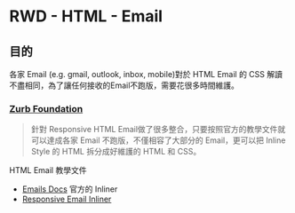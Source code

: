 # RWD - HTML - Email

## 目的
各家 Email (e.g. gmail, outlook, inbox, mobile)對於 HTML Email 的 CSS 解讀不盡相同，為了讓任何接收的Email不跑版，需要花很多時間維護。

### [Zurb Foundation](http://foundation.zurb.com)
>針對 Responsive HTML Email做了很多整合，只要按照官方的教學文件就可以達成各家 Email 不跑版，不僅相容了大部分的 Email，更可以把 Inline Style 的 HTML 拆分成好維護的 HTML 和 CSS。

HTML Email 教學文件
- [Emails Docs](http://foundation.zurb.com/emails/docs/)
官方的 Inliner
- [Responsive Email Inliner](http://foundation.zurb.com/emails/inliner-v2.html)
